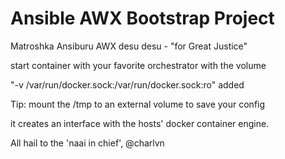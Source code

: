 # Ansible AWX Bootstrap Project

Matroshka Ansiburu AWX desu desu - "for Great Justice"

start container with your favorite orchestrator with the volume

"-v /var/run/docker.sock:/var/run/docker.sock:ro" added

Tip: mount the /tmp to an external volume to save your config

it creates an interface with the hosts' docker container engine.

All hail to the 'naai in chief', @charlvn
